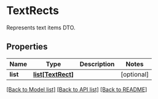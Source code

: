 # TextRects
Represents text items DTO.

## Properties
Name | Type | Description | Notes
------------ | ------------- | ------------- | -------------
**list** | [**list[TextRect]**](TextRect.md) |  | [optional] 

[[Back to Model list]](../README.md#documentation-for-models) [[Back to API list]](../README.md#documentation-for-api-endpoints) [[Back to README]](../README.md)


